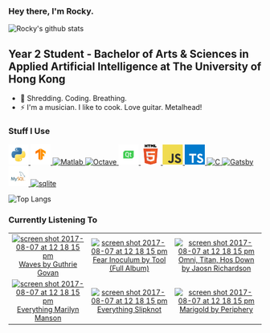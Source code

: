 ### Hey there, I'm Rocky.
![Rocky's github stats](https://github-readme-stats.vercel.app/api?username=freakingrocky&include_all_commits=true&custom_title=Rocky's%20stats&theme=gotham&show_icons=true&hide=contribs)


## Year 2 Student - Bachelor of Arts & Sciences in Applied Artificial Intelligence at The University of Hong Kong
- 🌱 Shredding. Coding. Breathing.
- ⚡ I'm a musician. I like to cook. Love guitar. Metalhead!

### Stuff I Use
[<img alt="Python" width="40px" src="https://raw.githubusercontent.com/github/explore/80688e429a7d4ef2fca1e82350fe8e3517d3494d/topics/python/python.png" />
<img alt="TensorFlow" width="40px" src="./TF_FullColor_Icon.jpg" />
<img alt="Matlab" width="40px" src="https://i.imgur.com/I7nBlZ5.png" />
<img alt="Octave" width="40px" src="https://www.gnu.org/software/octave/img/octave-logo.svg" />
<img alt="Qt" width="40px" src="https://raw.githubusercontent.com/github/explore/80688e429a7d4ef2fca1e82350fe8e3517d3494d/topics/qt/qt.png" />
<img alt="HTML" width="40px" src="https://raw.githubusercontent.com/github/explore/80688e429a7d4ef2fca1e82350fe8e3517d3494d/topics/html/html.png" />
<img alt="JavaScript" width="40px" src="https://raw.githubusercontent.com/github/explore/80688e429a7d4ef2fca1e82350fe8e3517d3494d/topics/javascript/javascript.png" />
<img alt="TypeScript" width="40px" src="https://raw.githubusercontent.com/github/explore/80688e429a7d4ef2fca1e82350fe8e3517d3494d/topics/typescript/typescript.png" />
<img alt="C" width="40px" src="https://upload.wikimedia.org/wikipedia/commons/thumb/3/35/The_C_Programming_Language_logo.svg/846px-The_C_Programming_Language_logo.svg.png" />
<img alt="Gatsby" width="40px" src="https://www.gatsbyjs.com/Gatsby-Monogram.svg" />
<img alt="MySQL" width="40px" src="https://raw.githubusercontent.com/github/explore/80688e429a7d4ef2fca1e82350fe8e3517d3494d/topics/mysql/mysql.png" />
<img alt="sqlite" width="60px" src="https://www.sqlite.org/images/sqlite370_banner.gif" />
](https://freakingrocky.github.io)

![Top Langs](https://github-readme-stats.vercel.app/api/top-langs/?username=freakingrocky&layout=compact&theme=gotham&card_width=1000&langs_count=10)


### Currently Listening To
| | | |
|:-------------------------:|:-------------------------:|:-------------------------:|
|[<img width="1000" alt="screen shot 2017-08-07 at 12 18 15 pm" src="https://images-na.ssl-images-amazon.com/images/I/71EB-LKc0XL._SL1050_.jpg">  Waves by Guthrie Govan](https://www.youtube.com/watch?v=U75g2mDTXtA) |  [<img width="1000" alt="screen shot 2017-08-07 at 12 18 15 pm" src="https://steamuserimages-a.akamaihd.net/ugc/782985556312103183/D60776ACF65858578A3D709DD97A6CF34530D039/?imw=512&&ima=fit&impolicy=Letterbox&imcolor=%23000000&letterbox=false"> Fear Inoculum by Tool (Full Album)](https://www.youtube.com/playlist?list=PL9tY0BWXOZFvFt-1QPSFwHk_wIb4ywzM1) |[<img width="1000" alt="screen shot 2017-08-07 at 12 18 15 pm" src="https://m.media-amazon.com/images/I/717lRrs59kL._SS500_.jpg"> Omni, Titan, Hos Down by Jaosn Richardson](https://www.youtube.com/playlist?list=PLfPSgPgcQPO5h-So04-l8YEzcYAUkkfPf) |
|[<img width="1000" alt="screen shot 2017-08-07 at 12 18 15 pm" src="https://i.pinimg.com/originals/a3/d5/67/a3d567499378d19171069116502becb1.png"> Everything Marilyn Manson](https://www.youtube.com/channel/UCbirjI1K3MGu0-Y1gTBNR5w) | [<img width="1000" alt="screen shot 2017-08-07 at 12 18 15 pm" src="https://c4.wallpaperflare.com/wallpaper/617/515/771/slipknot-wanyk-we-are-not-your-kind-2019-hd-wallpaper-preview.jpg"> Everything Slipknot](https://www.youtube.com/user/slipknot) | [<img width="1000" alt="screen shot 2017-08-07 at 12 18 15 pm" src="https://i.kfs.io/album/global/16520699,1v1/fit/500x500.jpg"> Marigold by Periphery](https://www.youtube.com/watch?v=rmtU2WJfPgU) |



<!--
**freakingrocky/freakingrocky** is a ✨ _special_ ✨ repository because its `README.md` (this file) appears on your GitHub profile.

Here are some ideas to get you started:
- 🔭 I’m currently working on ...
- 👯 I’m looking to collaborate on ...
- 🤔 I’m looking for help with ...
- 💬 Ask me about ...
- 😄 Pronouns: ...
-->
